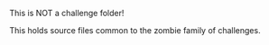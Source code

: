 This is NOT a challenge folder!

This holds source files common to the zombie family of challenges.
